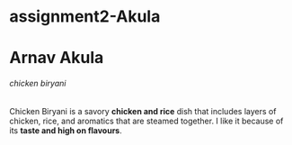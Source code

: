 # assignment2-Akula

# Arnav Akula
###### chicken biryani
Chicken Biryani is a savory **chicken and rice** dish that includes layers of chicken, rice, and aromatics that are steamed together. I like it because of its **taste and high on flavours**.